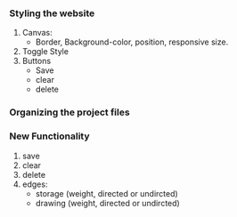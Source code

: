 ### Styling the website
1. Canvas: 
   - Border, Background-color, position, responsive size.
2. Toggle Style
3. Buttons
    - Save 
    - clear
    - delete

### Organizing the project files

### New Functionality
1. save 
2. clear
3. delete
4. edges: 
    - storage (weight, directed or undircted)
    - drawing (weight, directed or undircted)



   
    